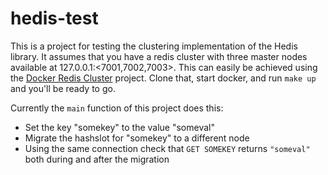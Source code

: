 # hedis-test

This is a project for testing the clustering implementation of the Hedis library. It assumes that you have a redis cluster with three master nodes available at 127.0.0.1:<7001,7002,7003>. This can easily be achieved using the [Docker Redis Cluster](https://github.com/Grokzen/docker-redis-cluster) project. Clone that, start docker, and run `make up` and you'll be ready to go.

Currently the `main` function of this project does this:

- Set the key "somekey" to the value "someval"
- Migrate the hashslot for "somekey" to a different node
- Using the same connection check that `GET SOMEKEY` returns `"someval"` both during and after the migration
